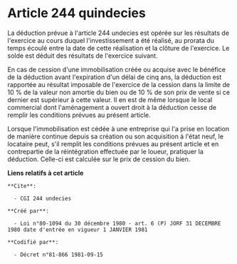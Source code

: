 # Article 244 quindecies

La déduction prévue à l'article 244 undecies est opérée sur les résultats de l'exercice au cours duquel l'investissement a
été réalisé, au prorata du temps écoulé entre la date de cette réalisation et la clôture de l'exercice. Le solde est déduit
des résultats de l'exercice suivant.

En cas de cession d'une immobilisation créée ou acquise avec le bénéfice de la déduction avant l'expiration d'un délai de
cinq ans, la déduction est rapportée au résultat imposable de l'exercice de la cession dans la limite de 10 % de la valeur
non amortie du bien ou de 10 % de son prix de vente si ce dernier est supérieur à cette valeur. Il en est de même lorsque le
local commercial dont l'aménagement a ouvert droit à la déduction cesse de remplir les conditions prévues au présent article.

Lorsque l'immobilisation est cédée à une entreprise qui l'a prise en location de manière continue depuis sa création ou son
acquisition à l'état neuf, le locataire peut, s'il remplit les conditions prévues au présent article et en contrepartie de la
réintégration effectuée par le loueur, pratiquer la déduction. Celle-ci est calculée sur le prix de cession du bien.

**Liens relatifs à cet article**

	**Cite**:

	  - CGI 244 undecies

	**Créé par**:

	  - Loi n°80-1094 du 30 décembre 1980 - art. 6 (P) JORF 31 DECEMBRE 1980 date d'entrée en vigueur 1 JANVIER 1981

	**Codifié par**:

	  - Décret n°81-866 1981-09-15
